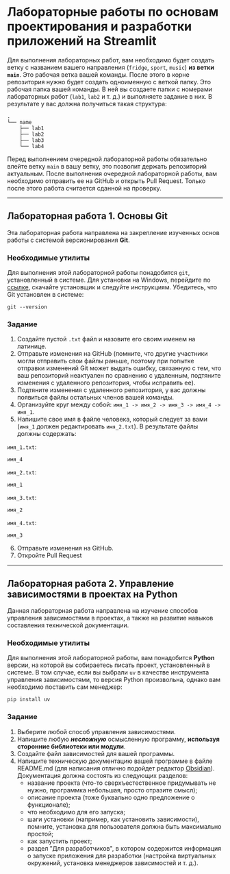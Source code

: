 # Лабораторные работы по основам проектирования и разработки приложений на Streamlit
Для выполнения лабораторных работ, вам необходимо будет создать ветку с названием вашего направления (`fridge`, `sport`, `music`) **из ветки `main`**. Это рабочая ветка вашей команды. После этого в корне репозитория нужно будет создать одноименную с веткой папку. Это рабочая папка вашей команды. В ней вы создаете папки с номерами лабораторных работ (`lab1`, `lab2` и т. д.) и выполняете задание в них. В результате у вас должна получиться такая структура:
```
.
└── name
    ├── lab1
    ├── lab2
    ├── lab3
    └── lab4
```

Перед выполнением очередной лабораторной работы обязательно влейте ветку `main` в вашу ветку, это позволит держать репозиторий актуальным.
После выполнения очередной лабораторной работы, вам необходимо отправить ее на GitHub и открыть Pull Request. Только после этого работа считается сданной на проверку.

---

## Лабораторная работа 1. Основы Git
Эта лабораторная работа направлена на закрепление изученных основ работы с системой версионирования **Git**.

### Необходимые утилиты
Для выполнения этой лабораторной работы понадобится `git`, установленный в системе. Для установки на Windows, перейдите по [ссылке](https://git-scm.com/downloads/win), скачайте установщик и следуйте инструкциям.
Убедитесь, что Git установлен в системе:
```shell
git --version
```

### Задание
1. Создайте пустой `.txt` файл и назовите его своим именем на латинице.
2. Отправьте изменения на GitHub (помните, что другие участники могли отправить свои файлы раньше, поэтому при попытке отправки изменений Git может выдать ошибку, связанную с тем, что ваш репозиторий неактуален по сравнению с удаленным, подтяните изменения с удаленного репозитория, чтобы исправить ее).
3. Подтяните изменения с удаленного репозитория, у вас должны появиться файлы остальных членов вашей команды.
4. Организуйте круг между собой: `имя_1 -> имя_2 -> имя_3 -> имя_4 -> имя_1`.
5. Напишите свое имя в файле человека, который следует за вами (`имя_1` должен редактировать `имя_2.txt`). В результате файлы должны содержать:

`имя_1.txt`:
```
имя_4
```

`имя_2.txt`:
```
имя_1
```

`имя_3.txt`:
```
имя_2
```

`имя_4.txt`:
```
имя_3
```

6. Отправьте изменения на GitHub.
7. Откройте Pull Request

---

## Лабораторная работа 2. Управление зависимостями в проектах на Python
Данная лабораторная работа направлена на изучение способов управления зависимостями в проектах, а также на развитие навыков составления технической документации.

### Необходимые утилиты
Для выполнения этой лабораторной работы, вам понадобится **Python** версии, на которой вы собираетесь писать проект, установленный в системе.
В том случае, если вы выбрали `uv` в качестве инструмента управления зависимостями, то версия Python произвольна, однако вам необходимо поставить сам менеджер:
```shell
pip install uv
```

### Задание
1. Выберите любой способ управления зависимостями.
2. Напишите любую ***несложную*** осмысленную программу, **используя сторонние библиотеки или модули**.
3. Создайте файл зависимостей для вашей программы.
4. Напишите техническую документацию вашей программе в файле README.md (для написания отлично подойдет редактор [Obsidian](https://obsidian.md/)). Документация должна состоять из следующих разделов:
	- название проекта (что-то сверхъестественное придумывать не нужно, программка небольшая, просто отразите смысл);
	- описание проекта (тоже буквально одно предложение о функционале);
	- что необходимо для его запуска;
	- шаги установки (например, как установить зависимости), помните, установка для пользователя должна быть максимально простой;
	- как запустить проект;
	- раздел "Для разработчиков", в котором содержится информация о запуске приложения для разработки (настройка виртуальных окружений, установка менеджеров зависимостей и т. д.).
